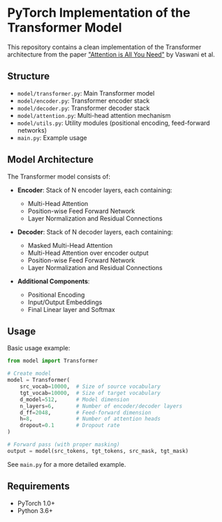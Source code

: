 # PyTorch Implementation of the Transformer Model

This repository contains a clean implementation of the Transformer architecture from the paper ["Attention is All You Need"](https://arxiv.org/abs/1706.03762) by Vaswani et al.

## Structure

- `model/transformer.py`: Main Transformer model
- `model/encoder.py`: Transformer encoder stack
- `model/decoder.py`: Transformer decoder stack
- `model/attention.py`: Multi-head attention mechanism
- `model/utils.py`: Utility modules (positional encoding, feed-forward networks)
- `main.py`: Example usage

## Model Architecture

The Transformer model consists of:

- **Encoder**: Stack of N encoder layers, each containing:
  - Multi-Head Attention
  - Position-wise Feed Forward Network
  - Layer Normalization and Residual Connections

- **Decoder**: Stack of N decoder layers, each containing:
  - Masked Multi-Head Attention
  - Multi-Head Attention over encoder output
  - Position-wise Feed Forward Network
  - Layer Normalization and Residual Connections

- **Additional Components**:
  - Positional Encoding
  - Input/Output Embeddings
  - Final Linear layer and Softmax

## Usage

Basic usage example:

```python
from model import Transformer

# Create model
model = Transformer(
    src_vocab=10000,  # Size of source vocabulary
    tgt_vocab=10000,  # Size of target vocabulary
    d_model=512,      # Model dimension
    n_layers=6,       # Number of encoder/decoder layers
    d_ff=2048,        # Feed-forward dimension
    h=8,              # Number of attention heads
    dropout=0.1       # Dropout rate
)

# Forward pass (with proper masking)
output = model(src_tokens, tgt_tokens, src_mask, tgt_mask)
```

See `main.py` for a more detailed example.

## Requirements

- PyTorch 1.0+
- Python 3.6+
